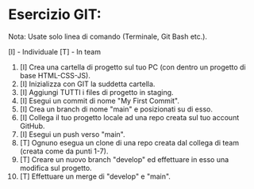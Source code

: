 # Esercizio GIT:
Nota: Usate solo linea di comando (Terminale, Git Bash etc.).

[I] - Individuale
[T] - In team

1. [I] Crea una cartella di progetto sul tuo PC (con dentro un progetto di base HTML-CSS-JS).
2. [I] Inizializza con GIT la suddetta cartella.
3. [I] Aggiungi TUTTI i files di progetto in staging.
4. [I] Esegui un commit di nome "My First Commit".
5. [I] Crea un branch di nome "main" e posizionati su di esso.
6. [I] Collega il tuo progetto locale ad una repo creata sul tuo account GitHub.
7. [I] Esegui un push verso "main".
8. [T] Ognuno esegua un clone di una repo creata dal collega di team (creata come da punti 1-7).
9. [T] Creare un nuovo branch "develop" ed effettuare in esso una modifica sul progetto.
10. [T] Effettuare un merge di "develop" e "main".
